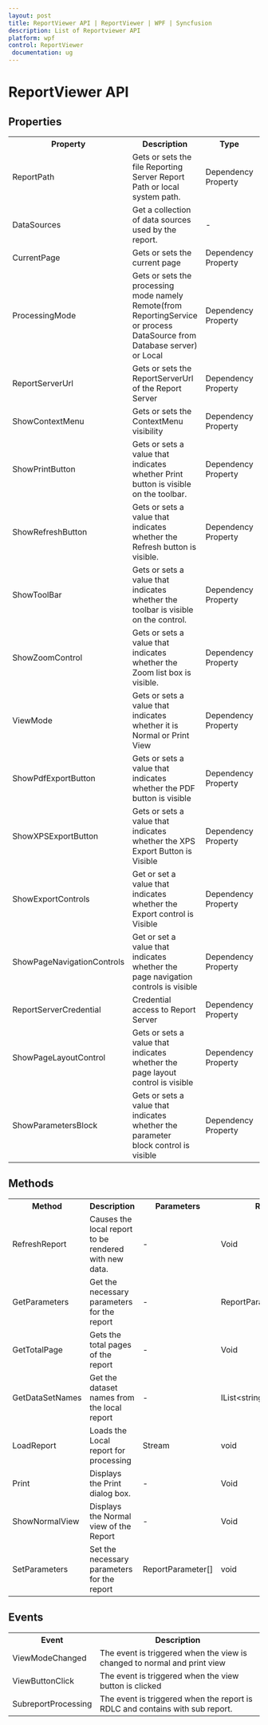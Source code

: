 ```yaml
---
layout: post
title: ReportViewer API | ReportViewer | WPF | Syncfusion
description: List of Reportviewer API
platform: wpf
control: ReportViewer
 documentation: ug
---
```


# ReportViewer API

## Properties 

<table>
<tr>
<th>Property</th>
<th>Description</th>
<th>Type</th>
<th>Data Type</th>
</tr>
<tr>
<td>ReportPath</td>
<td>Gets or sets the file Reporting Server Report Path or local system path.</td>
<td>Dependency Property</td>
<td>string </td>
</tr>
<tr>
<td>DataSources</td>
<td>Get a collection of data sources used by the report.</td>
<td>-</td>
<td>ReportDataSourceCollection</td>
</tr>
<tr>
<td>CurrentPage</td>
<td>Gets or sets the current page</td>
<td>Dependency Property</td>
<td>Int</td>
</tr>
<tr>
<td>ProcessingMode</td>
<td>Gets or sets the processing mode namely Remote(from ReportingService or process DataSource from Database server) or Local</td>
<td>Dependency Property</td>
<td>Enum</td>
</tr>
<tr>
<td>ReportServerUrl</td>
<td>Gets or sets the ReportServerUrl of the Report Server</td>
<td>Dependency Property</td>
<td>String</td>
</tr>
<tr>
<td>ShowContextMenu</td>
<td>Gets or sets the ContextMenu visibility</td>
<td>Dependency Property</td>
<td>Boolean</td>
</tr>
<tr>
<td>ShowPrintButton</td>
<td>Gets or sets a value that indicates whether Print button is visible on the toolbar.</td>
<td>Dependency Property</td>
<td>Boolean</td>
</tr>
<tr>
<td>ShowRefreshButton</td>
<td>Gets or sets a value that indicates whether the Refresh button is visible.</td>
<td>Dependency Property</td>
<td>Boolean</td>
</tr>
<tr>
<td>ShowToolBar</td>
<td>Gets or sets a value that indicates whether the toolbar is visible on the control.</td>
<td>Dependency Property</td>
<td>Boolean</td>
</tr>
<tr>
<td>ShowZoomControl</td>
<td>Gets or sets a value that indicates whether the Zoom list box is visible.</td>
<td>Dependency Property</td>
<td>Boolean</td>
</tr>
<tr>
<td>ViewMode</td>
<td>Gets or sets a value that indicates whether it is Normal or Print View</td>
<td>Dependency Property</td>
<td>enum</td>
</tr>
<tr>
<td>ShowPdfExportButton</td>
<td>Gets or sets a value that indicates whether the PDF button is visible</td>
<td>Dependency Property</td>
<td>Boolean</td>
</tr>
<tr>
<td>ShowXPSExportButton</td>
<td>Gets or sets a value that indicates whether the XPS Export Button is Visible</td>
<td>Dependency Property</td>
<td>Boolean</td>
</tr>
<tr>
<td>ShowExportControls</td>
<td>Get or set a value that indicates whether the Export control is Visible</td>
<td>Dependency Property</td>
<td>Boolean</td>
</tr>
<tr>
<td>ShowPageNavigationControls</td>
<td>Get or set a value that indicates whether the page navigation controls is visible</td>
<td>Dependency Property</td>
<td>Boolean</td>
</tr>
<tr>
<td>ReportServerCredential</td>
<td>Credential access to Report Server</td>
<td>Dependency Property</td>
<td>ICredentials</td>
</tr>
<tr>
<td>ShowPageLayoutControl</td>
<td>Gets or sets a value that indicates whether the page layout control is visible</td>
<td>Dependency Property</td>
<td>Boolean</td>
</tr>
<tr>
<td>ShowParametersBlock</td>
<td>Gets or sets a value that indicates whether the parameter block control is visible</td>
<td>Dependency Property</td>
<td>Boolean</td>
</tr>
</table>

## Methods

<table>
<tr>
<th>Method</th>
<th>Description</th>
<th>Parameters</th>
<th>Return Type</th>
</tr>
<tr>
<td>RefreshReport</td>
<td>Causes the local report to be rendered with new data.</td>
<td>-</td>
<td>Void</td>
</tr>
<tr>
<td>GetParameters</td>
<td>Get the necessary parameters for the report</td>
<td>-</td>
<td>ReportParameterInfoCollection</td>
</tr>
<tr>
<td>GetTotalPage</td>
<td>Gets the total pages of the report</td>
<td>-</td>
<td>Void</td>
</tr>
<tr>
<td>GetDataSetNames</td>
<td>Get the dataset names from the local report</td>
<td>-</td>
<td>IList&lt;string&gt;</td>
</tr>
<tr>
<td>LoadReport</td>
<td>Loads the Local report for processing</td>
<td>Stream</td>
<td>void</td>
</tr>
<tr>
<td>Print</td>
<td>Displays the Print dialog box.</td>
<td>-</td>
<td>Void</td>
</tr>
<tr>
<td>ShowNormalView</td>
<td>Displays the Normal view of the Report</td>
<td>-</td>
<td>Void</td>
</tr>
<tr>
<td>SetParameters</td>
<td>Set the necessary parameters for the report</td>
<td>ReportParameter[]</td>
<td>void</td>
</tr>
</table>

## Events

<table>
<tr>
<th>Event</th>
<th>Description</th>
</tr>
<tr>
<td>ViewModeChanged</td>
<td>The event is triggered when the view is changed to normal and print view</td>
</tr>
<tr>
<td>ViewButtonClick</td>
<td>The event is triggered when the view button is clicked</td>
</tr>
<tr>
<td>SubreportProcessing</td>
<td>The event is triggered when the report is RDLC and contains with sub report.</td>
</tr>
</table>